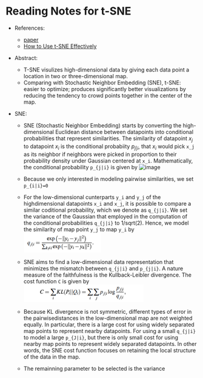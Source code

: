# Reading Notes for t-SNE

* References:
  * [paper](http://www.jmlr.org/papers/volume9/vandermaaten08a/vandermaaten08a.pdf)
  * [How to Use t-SNE Effectively](https://distill.pub/2016/misread-tsne/)

* Abstract: 
  * T-SNE visulizes high-dimensional data by giving each data point a location in two or three-dimensional map.
  * Comparing with Stochastic Neighbor Embedding (SNE), t-SNE: easier to optimize; produces significantly better visualizations by reducing the tendency to crowd points together in the center of the map.
 
* SNE:
  * SNE (Stochastic Neighbor Embedding) starts by converting the high-dimensional Euclidean distance between datapoints into conditional probabilities that represent similarities. The similarity of datapoint $`x_j`$ to datapoint $`x_i`$ is the conditional probabiity $`p_{j|i}`$, that $`x_i`$ would pick ``x_j`` as its neighbor if neighbors were picked in proportion to their probability density under Gaussian centered at ``x_i``.  Mathematically, the conditional probability ``p_{j|i}`` is given by ![image](../images/tsne_j_i.png)
 
  * Because we only interested in modeling pairwise similarities, we set ``p_{i|i}=0``

  * For the low-dimensional cunterparts ``y_i`` and ``y_j`` of the highdimensional datapoints ``x_i`` and ``x_j``, it is possible to compare a similar coditional probability, which we denote as ``q_{j|i}``. We set the variance of the Gaussian that employed in the computation of the conditional probabilities ``q_{j|i}`` to 1/sqrt(2). Hence, we model the similarity of map point ``y_j`` to map ``y_i`` by ![image](../images/tsne_q_j_i.png)

  * SNE aims to find a low-dimensional data representation that minimizes the mismatch between ``q_{j|i}`` and ``p_{j|i}``. A nature measure of the faithfulness is the Kullback-Leibler divergence. The cost function ``C`` is given by ![image](../images/tsne_cost_c.png)

  * Because KL divergence is not symmetric, different types of error in the pairwisedistances in the low-dimensional map are not weighted equally. In particular, there is a large cost for using widely separated map points to represent nearby datapoints. For using a small ``q_{j|i}`` to model a large ``p_{J|i}``, but there is only small cost for using nearby map points to represent widely separated datapoints. In other words, the SNE cost function focuses on retaining the local structure of the data in the map.
  
  * The remainning parameter to be selected is the variance 

